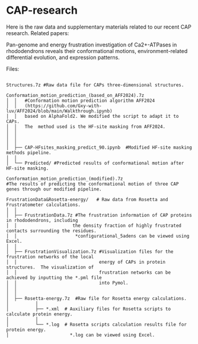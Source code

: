 # CAP-research

Here is the raw data and supplementary materials related to our recent CAP research. Related papers:

Pan-genome and energy frustration investigation of Ca2+-ATPases in rhododendrons reveals their conformational motions, environment-related differential evolution, and expression patterns.



Files:
```

Structures.7z #Raw data file for CAPs three-dimensional structures.

Conformation_motion_prediction_(based_on_AFF2024).7z
│  │   #Conformation motion prediction algorithm AFF2024
│  │   (https://github.com/Gxy-with-luv/AFF2024/blob/main/Walkthrough.ipynb)
│  │   based on AlphaFold2. We modified the script to adapt it to CAPs.
│  │   The  method used is the HF-site masking from AFF2024.  
│  │     
│  │
│  │ 
│  ├── CAP-HFsites_masking_predict_90.ipynb  #Modified HF-site masking methods pipeline.
│  │
│  └── Predicted/ #Predicted results of conformational motion after HF-site masking. 

Conformation_motion_prediction_(modified).7z
#The results of predicting the conformational motion of three CAP genes through our modified pipeline.

FrustrationData&Rosetta-energy/   # Raw data from Rosetta and Frustratometer calculations.
│  │
│  ├── FrustrationData.7z #The frustration information of CAP proteins in rhododendrons, including
│  │                     the density fraction of highly frustrated contacts surrounding the residues.
│  │                      *configurational_5adens can be viewed using Excel.
│  │                      
│  ├── FrustrationVisualization.7z #Visualization files for the frustration networks of the local
│  │                               energy of CAPs in protein structures.  The visualization of 
│  │                               frustration networks can be achieved by inputting the *.pml file 
│  │                               into Pymol.
│  │
│  │                               
│  ├── Rosetta-energy.7z  #Raw file for Rosetta energy calculations.
│          │
│          ├── *.xml  # Auxiliary files for Rosetta scripts to calculate protein energy.
│          │
│          └── *.log  # Rosetta scripts calculation results file for protein energy. 
│                       *.log can be viewed using Excel.

```



 
